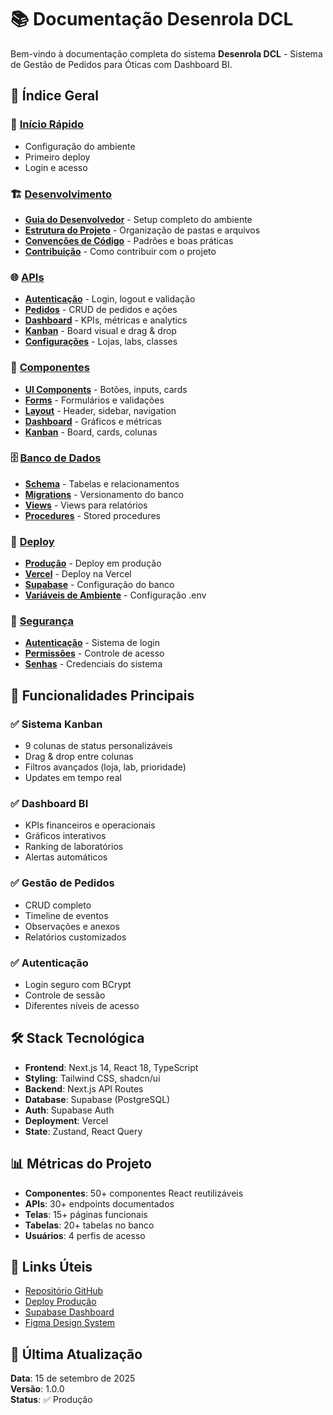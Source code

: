 # 📚 Documentação Desenrola DCL

Bem-vindo à documentação completa do sistema **Desenrola DCL** - Sistema de Gestão de Pedidos para Óticas com Dashboard BI.

## 📖 Índice Geral

### 🚀 [Início Rápido](./development/quick-start.md)
- Configuração do ambiente
- Primeiro deploy
- Login e acesso

### 🏗️ [Desenvolvimento](./development/)
- **[Guia do Desenvolvedor](./development/developer-guide.md)** - Setup completo do ambiente
- **[Estrutura do Projeto](./development/project-structure.md)** - Organização de pastas e arquivos
- **[Convenções de Código](./development/coding-standards.md)** - Padrões e boas práticas
- **[Contribuição](./development/contributing.md)** - Como contribuir com o projeto

### 🌐 [APIs](./api/)
- **[Autenticação](./api/auth.md)** - Login, logout e validação
- **[Pedidos](./api/pedidos.md)** - CRUD de pedidos e ações
- **[Dashboard](./api/dashboard.md)** - KPIs, métricas e analytics
- **[Kanban](./api/kanban.md)** - Board visual e drag & drop
- **[Configurações](./api/configuracoes.md)** - Lojas, labs, classes

### 🧩 [Componentes](./components/)
- **[UI Components](./components/ui.md)** - Botões, inputs, cards
- **[Forms](./components/forms.md)** - Formulários e validações
- **[Layout](./components/layout.md)** - Header, sidebar, navigation
- **[Dashboard](./components/dashboard.md)** - Gráficos e métricas
- **[Kanban](./components/kanban.md)** - Board, cards, colunas

### 🗄️ [Banco de Dados](./database/)
- **[Schema](./database/schema.md)** - Tabelas e relacionamentos
- **[Migrations](./database/migrations.md)** - Versionamento do banco
- **[Views](./database/views.md)** - Views para relatórios
- **[Procedures](./database/procedures.md)** - Stored procedures

### 🚀 [Deploy](./deployment/)
- **[Produção](./deployment/production.md)** - Deploy em produção
- **[Vercel](./deployment/vercel.md)** - Deploy na Vercel
- **[Supabase](./deployment/supabase.md)** - Configuração do banco
- **[Variáveis de Ambiente](./deployment/environment.md)** - Configuração .env

### 🔐 [Segurança](./security/)
- **[Autenticação](./security/authentication.md)** - Sistema de login
- **[Permissões](./security/permissions.md)** - Controle de acesso
- **[Senhas](./security/senhas-reais-descobertas.md)** - Credenciais do sistema

## 🎯 Funcionalidades Principais

### ✅ **Sistema Kanban**
- 9 colunas de status personalizáveis
- Drag & drop entre colunas
- Filtros avançados (loja, lab, prioridade)
- Updates em tempo real

### ✅ **Dashboard BI**
- KPIs financeiros e operacionais
- Gráficos interativos
- Ranking de laboratórios
- Alertas automáticos

### ✅ **Gestão de Pedidos**
- CRUD completo
- Timeline de eventos
- Observações e anexos
- Relatórios customizados

### ✅ **Autenticação**
- Login seguro com BCrypt
- Controle de sessão
- Diferentes níveis de acesso

## 🛠️ Stack Tecnológica

- **Frontend**: Next.js 14, React 18, TypeScript
- **Styling**: Tailwind CSS, shadcn/ui
- **Backend**: Next.js API Routes
- **Database**: Supabase (PostgreSQL)
- **Auth**: Supabase Auth
- **Deployment**: Vercel
- **State**: Zustand, React Query

## 📊 Métricas do Projeto

- **Componentes**: 50+ componentes React reutilizáveis
- **APIs**: 30+ endpoints documentados
- **Telas**: 15+ páginas funcionais
- **Tabelas**: 20+ tabelas no banco
- **Usuários**: 4 perfis de acesso

## 🔗 Links Úteis

- [Repositório GitHub](https://github.com/mellooticas/desenrola_dcl)
- [Deploy Produção](https://desenrola-dcl.vercel.app)
- [Supabase Dashboard](https://supabase.com/dashboard)
- [Figma Design System](link-do-figma)

## 📝 Última Atualização

**Data**: 15 de setembro de 2025  
**Versão**: 1.0.0  
**Status**: ✅ Produção